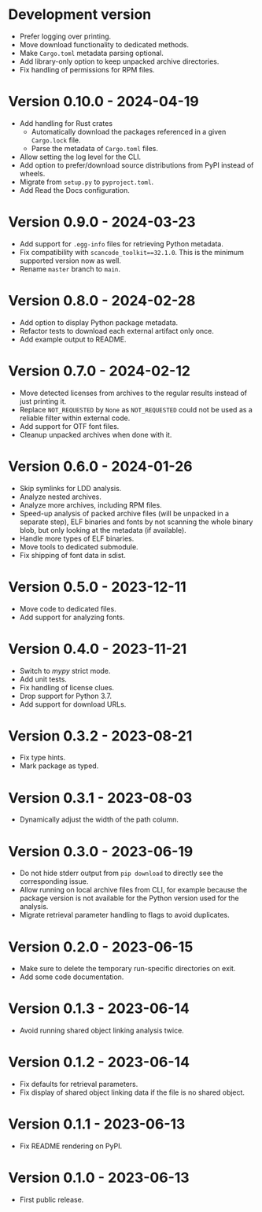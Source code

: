 # Development version

* Prefer logging over printing.
* Move download functionality to dedicated methods.
* Make `Cargo.toml` metadata parsing optional.
* Add library-only option to keep unpacked archive directories.
* Fix handling of permissions for RPM files.

# Version 0.10.0 - 2024-04-19

* Add handling for Rust crates
  * Automatically download the packages referenced in a given `Cargo.lock` file.
  * Parse the metadata of `Cargo.toml` files.
* Allow setting the log level for the CLI.
* Add option to prefer/download source distributions from PyPI instead of wheels.
* Migrate from `setup.py` to `pyproject.toml`.
* Add Read the Docs configuration.

# Version 0.9.0 - 2024-03-23

* Add support for `.egg-info` files for retrieving Python metadata.
* Fix compatibility with `scancode_toolkit==32.1.0`. This is the minimum supported version now as well.
* Rename `master` branch to `main`.

# Version 0.8.0 - 2024-02-28

* Add option to display Python package metadata.
* Refactor tests to download each external artifact only once.
* Add example output to README.

# Version 0.7.0 - 2024-02-12

* Move detected licenses from archives to the regular results instead of just printing it.
* Replace `NOT_REQUESTED` by `None` as `NOT_REQUESTED` could not be used as a reliable filter within external code.
* Add support for OTF font files.
* Cleanup unpacked archives when done with it.

# Version 0.6.0 - 2024-01-26

* Skip symlinks for LDD analysis.
* Analyze nested archives.
* Analyze more archives, including RPM files.
* Speed-up analysis of packed archive files (will be unpacked in a separate step), ELF binaries and fonts by not scanning the whole binary blob, 
  but only looking at the metadata (if available).
* Handle more types of ELF binaries.
* Move tools to dedicated submodule.
* Fix shipping of font data in sdist.

# Version 0.5.0 - 2023-12-11

* Move code to dedicated files.
* Add support for analyzing fonts.

# Version 0.4.0 - 2023-11-21

* Switch to *mypy* strict mode.
* Add unit tests.
* Fix handling of license clues.
* Drop support for Python 3.7.
* Add support for download URLs.

# Version 0.3.2 - 2023-08-21

* Fix type hints.
* Mark package as typed.

# Version 0.3.1 - 2023-08-03

* Dynamically adjust the width of the path column.

# Version 0.3.0 - 2023-06-19

* Do not hide stderr output from `pip download` to directly see the corresponding issue.
* Allow running on local archive files from CLI, for example because the package version is not available for the Python version used for the analysis.
* Migrate retrieval parameter handling to flags to avoid duplicates.

# Version 0.2.0 - 2023-06-15

* Make sure to delete the temporary run-specific directories on exit.
* Add some code documentation.

# Version 0.1.3 - 2023-06-14

* Avoid running shared object linking analysis twice.

# Version 0.1.2 - 2023-06-14

* Fix defaults for retrieval parameters.
* Fix display of shared object linking data if the file is no shared object.

# Version 0.1.1 - 2023-06-13

* Fix README rendering on PyPI.

# Version 0.1.0 - 2023-06-13

* First public release.
